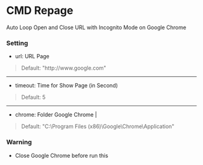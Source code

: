 # CMD Repage
Auto Loop Open and Close URL with Incognito Mode on Google Chrome

### Setting
- url: URL Page
> Default: "http\://www&#46;google&#46;com"

---

- timeout: Time for Show Page (in Second)
> Default: 5

---

- chrome: Folder Google Chrome | 
> Default: "C:\Program Files (x86)\Google\Chrome\Application\"

### Warning
- Close Google Chrome before run this
